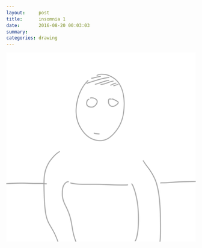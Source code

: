 ```yaml
---
layout:     post
title:      insomnia 1
date:       2016-08-20 00:03:03
summary:    
categories: drawing
---
```

![insomnia 1](/images/diary/insomnia-1.png "Hello reality.")
